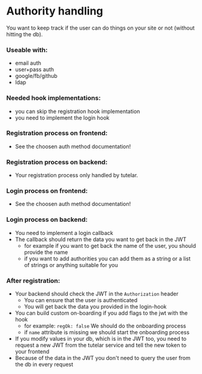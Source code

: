 # Authority handling

You want to keep track if the user can do things on your site or not (without hitting the db).


### Useable with:
 - email auth
 - user+pass auth
 - google/fb/github
 - ldap
 
### Needed hook implementations:
 - you can skip the registration hook implementation
 - you need to implement the login hook
 
### Registration process on frontend:
 - See the choosen auth method documentation!

### Registration process on backend:
 - Your registration process only handled by tutelar.
 
### Login process on frontend:
 - See the choosen auth method documentation!
 
### Login process on backend:
 - You need to implement a login callback
 - The callback should return the data you want to get back in the JWT
   - for example if you want to get back the name of the user, you should provide the name
   - if you want to add authorities you can add them as a string or a list of strings or anything suitable for you
 
### After registration:
 - Your backend should check the JWT in the `Authorization` header
     - You can ensure that the user is authenticated
     - You will get back the data you provided in the login-hook
 - You can build custom on-boarding if you add flags to the jwt with the hook
     - for example: `regOk: false` We should do the onboarding process
     - if `name` attribute is missing we should start the onboarding process
 - If you modify values in your db, which is in the JWT too, you need to request a new JWT from the tutelar service and tell the new token to your frontend
 - Because of the data in the JWT you don't need to query the user from the db in every request
